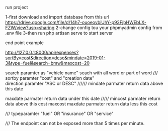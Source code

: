 run  project  

1-first download and  import  database from  this  url  
https://drive.google.com/file/d/14h7-ouoeovbiUhY-p93FjbHWEbLX-FZW/view?usp=sharing
2-change config  tou  your phpmyadmin config  from  .env file 
3-then  run php artisan serve to  start server 


end point example

http://127.0.0.1:8000/api/expenses?sortBy=cost&direction=desc&mindate=2019-01-3&type=fuel&search=bmw&maxcost=20

search paramter as "vehicle name" seach  with all word or  part  of word 
///
sortby paramter "cost" and  "creation date"   
direction paramter "ASC or DESC"
//////
mindate parmater return  data above this date

maxdate parmater return  data under  this date
/////
mincost parmater return  data above this cost
maxcost maxdate parmater return  data less  this cost

///
typeparamter  "fuel" OR "insurance" OR "service" 

///
The endpoint can not be exposed more than 5 times per minute.




